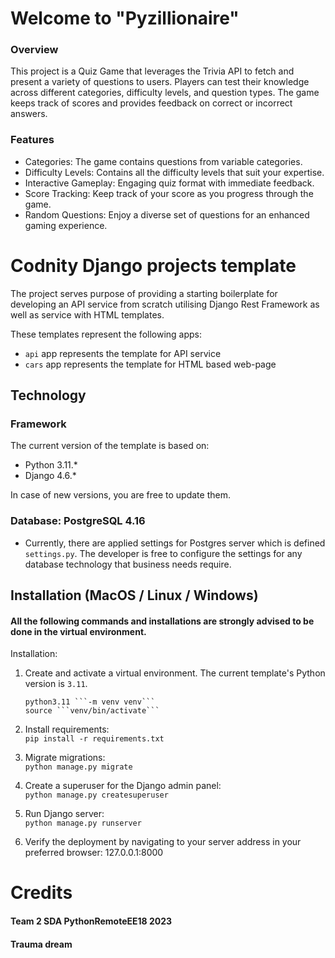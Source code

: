 # Welcome to "Pyzillionaire"
###  Overview
This project is a Quiz Game that leverages the Trivia API to fetch and present a variety of questions to users. Players 
can test their knowledge across different categories, difficulty levels, and question types. The game keeps track of scores and provides feedback on correct or incorrect answers.

### Features

- Categories: The game contains questions from variable categories.
-  Difficulty Levels: Contains all the difficulty levels that suit your expertise.
- Interactive Gameplay: Engaging quiz format with immediate feedback.
- Score Tracking: Keep track of your score as you progress through the game.
- Random Questions: Enjoy a diverse set of questions for an enhanced gaming experience.


# Codnity Django projects template

The project serves purpose of providing a starting boilerplate for developing an API service from scratch
utilising Django Rest Framework as well as service with HTML templates.

These templates represent the following apps:

- `api` app represents the template for API service
- `cars` app represents the template for HTML based web-page

## Technology

### Framework

The current version of the template is based on:

- Python 3.11.*
- Django 4.6.*

In case of new versions, you are free to update them.

### Database: PostgreSQL 4.16

- Currently, there are applied settings for Postgres server which is defined `settings.py`.
  The developer is free to configure the settings for any database technology that business needs require.



## Installation (MacOS / Linux / Windows)
#### All the following commands and installations are strongly advised to be done in the virtual environment.
Installation:

1. Create and activate a virtual environment. The current template's Python version is `3.11`.

       python3.11 ```-m venv venv```
       source ```venv/bin/activate```

2. Install requirements:\
```pip install -r requirements.txt```

3. Migrate migrations:\
 ```python manage.py migrate```

4. Create a superuser for the Django admin panel:\
```python manage.py createsuperuser```


5. Run Django server:\
 ```python manage.py runserver```

6. Verify the deployment by navigating to your server address in your preferred browser:
127.0.0.1:8000


# Credits

#### Team 2 SDA PythonRemoteEE18  2023
#### Trauma dream